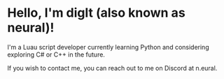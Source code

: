 <!DOCTYPE html>
<html>
	<body>
		<h1>
			Hello, I'm diglt (also known as neural)!
		</h1>
		<p>
			I'm a Luau script developer currently learning Python and considering exploring C# or C++ in the future.
		</p>
		<p>
			If you wish to contact me, you can reach out to me on Discord at n.eural.
		</p>
	</body>
</html>
